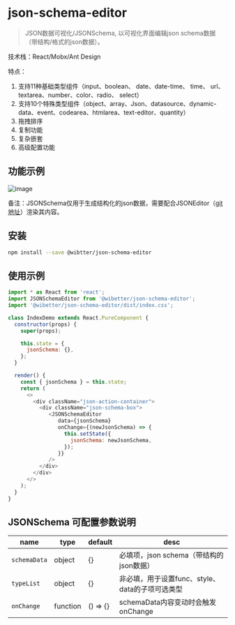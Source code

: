 # json-schema-editor

> JSON数据可视化/JSONSchema, 以可视化界面编辑json schema数据（带结构/格式的json数据）。

技术栈：React/Mobx/Ant Design

特点：
1. 支持11种基础类型组件（input、boolean、 date、date-time、 time、 url、 textarea、number、color、radio、 select）
2. 支持10个特殊类型组件（object、array、Json、datasource、dynamic-data、event、codearea、htmlarea、text-editor、quantity）
3. 拖拽排序
4. 复制功能
5. 复杂嵌套
6. 高级配置功能

## 功能示例

![image](https://user-images.githubusercontent.com/11958920/104154681-78f5e680-5420-11eb-978f-6219acfa933d.png)

备注：JSONSchema仅用于生成结构化的json数据，需要配合JSONEditor（[git地址](https://github.com/wibetter/json-editor)）渲染其内容。


## 安装

```bash
npm install --save @wibtter/json-schema-editor
```

## 使用示例

```js
import * as React from 'react';
import JSONSchemaEditor from '@wibetter/json-schema-editor';
import '@wibetter/json-schema-editor/dist/index.css';

class IndexDemo extends React.PureComponent {
  constructor(props) {
    super(props);

    this.state = {
      jsonSchema: {},
    };
  }

  render() {
    const { jsonSchema } = this.state;
    return (
      <>
        <div className="json-action-container">
          <div className="json-schema-box">
             <JSONSchemaEditor
                data={jsonSchema}
                onChange={(newJsonSchema) => {
                  this.setState({
                    jsonSchema: newJsonSchema,
                  });
                }}
             />
          </div>
        </div>
      </>
    );
  }
}
```

## JSONSchema 可配置参数说明

| name         | type     | default | desc                            |
| ------------ | -------- | ------- | ------------------------------- |
| `schemaData` | object   | {}      | 必填项，json schema（带结构的json数据）    |
| `typeList`   | object   | {}      | 非必填，用于设置func、style、data的子项可选类型    |
| `onChange`   | function | () => {}  | schemaData内容变动时会触发onChange |

